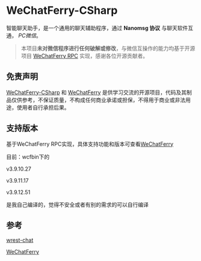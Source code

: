 # WeChatFerry-CSharp

智能聊天助手，是一个通用的聊天辅助程序，通过 **Nanomsg 协议** 与聊天软件互通， *PC微信*。

> 本项目**未对微信程序进行任何破解或修改**，与微信互操作的能力均基于开源项目 [WeChatFerry RPC](https://github.com/lich0821/WeChatFerry/tree/master/WeChatFerry) 实现，感谢各位开源贡献者。

## 免责声明

[WeChatFerry-CSharp](https://github.com/send010/WeChatFerry-CSharp) 和 [WeChatFerry](https://github.com/lich0821/WeChatFerry) 是供学习交流的开源项目，代码及其制品仅供参考，不保证质量，不构成任何商业承诺或担保，不得用于商业或非法用途，使用者自行承担后果。


## 支持版本

基于WeChatFerry RPC实现，具体支持功能和版本可查看[WeChatFerry](https://github.com/lich0821/WeChatFerry) 

目前：wcfbin下的

v3.9.10.27

v3.9.11.17

v3.9.12.51

是我自己编译的，觉得不安全或者有别的需求的可以自行编译

## 参考

[wrest-chat](https://github.com/opentdp/wrest-chat)

[WeChatFerry](https://github.com/lich0821/WeChatFerry)

